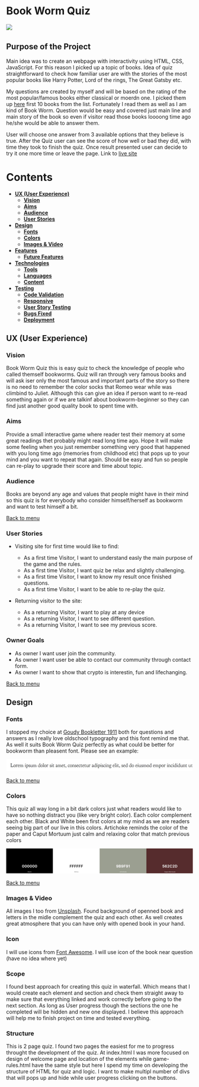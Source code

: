 # Book Worm Quiz

 ![](img/mock_up.png)


 ## Purpose of the Project

 Main idea was to create an webpage with interactivity using HTML, CSS, JavaScript. For this reason I picked up a topic of books. Idea of quiz straightforward to check how familiar user are with the stories of the most popular books like Harry Potter, Lord of the rings, The Great Gatsby etc.

 My questions are created by myself and will be based on the rating of the most popular/famous books either classical or moerdn one. I  picked them up    [here](https://thegreatestbooks.org/) first 10 books from the list. Fortunately I read them as well as I am kind of Book Worm. Question would be easy and covered just main line and main story of the book so even if visitor read those books loooong time ago he/she would be able to answer them.

 User will choose  one answer from 3 available options that they believe is true. After the Quiz user can see the score of how well or bad they did, with time they took to finish the quiz. Once result presented user can decide to try it one more time or leave the page. 
 Link to [live site](https://bogdanfsd.github.io/Second-project/)

# **Contents**


* [**UX (User Experience)**](<#user-ecperience-ux>)
  * [**Vision**](<#vision>)
  * [**Aims**](<#aims>)
  * [**Audience**](<#audience>)
  * [**User Stories**](<#user-stories>)
* [**Design**](<#design>)
  * [**Fonts**](<#fonts>)
  * [**Colors**](<#colors>)
  * [**Images & Video**](<#images-video>)
* [**Features**](<#features>)
  * [**Future Features**](<#future-features>)
* [**Technologies**](<#technologies>)
  * [**Tools**](<#tools>)
  * [**Languages**](<#languages>)
  * [**Content**](<#content>)
* [**Testing**](<#testing>)
  * [**Code Validation**](<#code-validation>)
  * [**Responsive**](<#responsive>)
  * [**User Story Testing**](<#user-story-testing>)
  * [**Bugs Fixed**](<#bugs-fixed>)
  * [**Deployment**](<#deployment>)




## **UX (User Experience)**


### **Vision**

Book Worm Quiz this is easy quiz to check the knowledge of people who called themself bookworms. Quiz will ran through very famous books and will ask iser only the most famous and important parts of the story so there is no need to remember the color socks that Romeo wear while was climbind to Juliet. Although  this can give an idea if person want to re-read something again or if we are talkinf about bookworm-beginner so they can find just another good quality book to spent time with.

### **Aims**

Provide a small interactive game where reader test their memory at some great readings thet probably might read long time ago. Hope it will make some feeling when you just remember something very good that happened with you long time ago (memories from childhood etc) that pops up to your mind and you want to repeat that again. Should be easy and fun so people can re-play to upgrade their score and time about topic.

### **Audience**

Books are beyond any age and values that people might have in their mind so this quiz is for everybody who consider himself/herself as bookworm and want to test himself a bit.

[Back to menu](#contents)

### **User Stories**


- Visiting site for first time would like to find:
    - As a first time Visitor, I want to understand easly the main purpose of the game and the rules.
    - As a first time Visitor, I want quiz be relax and slightly challenging.
    - As a first time Visitor, I want to know my result once finished questions.
    - As a first time Visitor, I want to be able to re-play the quiz.
   

- Returning visitor to the site:
    - As a returning  Visitor, I want to play at any device
    - As a returning  Visitor, I want to see different question.
    - As a returning  Visitor, I want to see my previous score.

###  **Owner Goals**

- As owner I want user join the community.
- As owner I want user be able to contact our community through contact form.
- As owner I want to show that crypto is interestin, fun and lifechanging.

[Back to menu](#contents)

##  **Design**


###  **Fonts**

I stopped my choice at [Goudy Bookletter 1911](https://fonts.google.com/specimen/Goudy+Bookletter+1911?query=goudy) both for questions and answers as I really love oldschool typography and this font remind me that. As well it suits Book Worm Quiz perfectly as what could be better for bookworm than pleasent font. Please see an example:

![font](assets/images/font.jpg)


[Back to menu](#contents)


###  **Colors**

This quiz all way long in a bit dark colors just what readers would like to have so nothing distract you (like very bright color). Each color complement each other. Black and White been first colors at my mind as we are readers seeing big part of our live in this colors. Artichoke reminds the color of the paper and Caput Mortuum just calm and relaxing color that match previous colors

![color](assets/images/color-palette.jpg)


[Back to menu](#contents)


### **Images & Video**

All images I too from [Unsplash](https://unsplash.com/). Found background of openned book and letters in the midle complement the quiz and each other. As well creates great atmosphere that you can have only with opened book in your hand.

### **Icon**

I will use icons from [Font Awesome](https://fontawesome.com/icons). I will use icon of the book near question (have no idea where yet)

### **Scope**

I found best approach for creating this quiz in waterfall. Which means that I would create each element and section and check them straight away to make sure that everything linked and work correctly before going to the next section. As long as User progress though the sections the one he completed will be hidden and new one displayed. I believe this approach will help me to finish project on time and tested everything.

### **Structure**

This is 2 page quiz. I found two pages the easiest for me to progress throught the development of the quiz. At index.html I was more focused on design of welcome page and location of the elements while game-rules.html have the same style but here I spend my time on developing the structure of HTML for quiz and logic. I want to make multipl number of divs that will pops up and hide while user progress clicking on the buttons.
